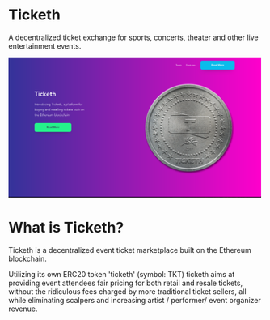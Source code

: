 # Ticketh
A decentralized ticket exchange for sports, concerts, theater and other live entertainment events.

<img src="https://github.com/TickethProject/ticketh-web/blob/master/app/src/assets/demo.png" width="500">

# What is Ticketh?
Ticketh is a decentralized event ticket marketplace built on the Ethereum blockchain. 

Utilizing its own ERC20 token 'ticketh' (symbol: TKT) ticketh aims at providing event attendees fair pricing for both retail and resale tickets, without the ridiculous fees charged by more traditional ticket sellers, all while eliminating scalpers and increasing artist / performer/ event organizer revenue.
